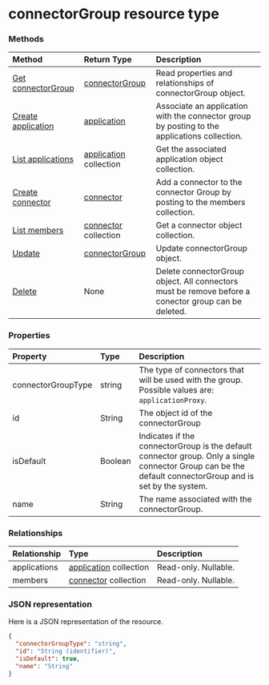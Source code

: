 # connectorGroup resource type




### Methods

| Method		   | Return Type	|Description|
|:---------------|:--------|:----------|
|[Get connectorGroup](../api/connectorgroup_get.md) | [connectorGroup](connectorgroup.md) |Read properties and relationships of connectorGroup object.|
|[Create application](../api/connectorgroup_post_applications.md) |[application](application.md)| Associate an application with the connector group by posting to the applications collection.|
|[List applications](../api/connectorgroup_list_applications.md) |[application](application.md) collection| Get the associated application object collection.|
|[Create connector](../api/connectorgroup_post_members.md) |[connector](connector.md)| Add a connector to the connector Group by posting to the members collection.|
|[List members](../api/connectorgroup_list_members.md) |[connector](connector.md) collection| Get a connector object collection.|
|[Update](../api/connectorgroup_update.md) | [connectorGroup](connectorgroup.md)	|Update connectorGroup object. |
|[Delete](../api/connectorgroup_delete.md) | None |Delete connectorGroup object. All connectors must be remove before a conector group can be deleted. |

### Properties
| Property	   | Type	|Description|
|:---------------|:--------|:----------|
|connectorGroupType|string| The type of connectors that will be used with the group. Possible values are: `applicationProxy`.|
|id|String| The object id of the connectorGroup|
|isDefault|Boolean| Indicates if the connectorGroup is the default connector group. Only a single connector Group can be the default connectorGroup and is set by the system.|
|name|String| The name associated with the connectorGroup.|

### Relationships
| Relationship | Type	|Description|
|:---------------|:--------|:----------|
|applications|[application](application.md) collection| Read-only. Nullable.|
|members|[connector](connector.md) collection| Read-only. Nullable.|

### JSON representation

Here is a JSON representation of the resource.

<!-- {
  "blockType": "resource",
  "optionalProperties": [

  ],
  "@odata.type": "microsoft.graph.connectorGroup"
}-->

```json
{
  "connectorGroupType": "string",
  "id": "String (identifier)",
  "isDefault": true,
  "name": "String"
}

```

<!-- uuid: 8fcb5dbc-d5aa-4681-8e31-b001d5168d79
2015-10-25 14:57:30 UTC -->
<!-- {
  "type": "#page.annotation",
  "description": "connectorGroup resource",
  "keywords": "",
  "section": "documentation",
  "tocPath": ""
}-->
